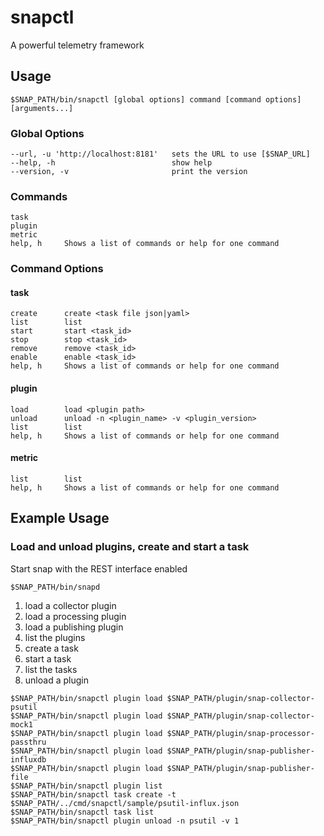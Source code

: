 <!--
http://www.apache.org/licenses/LICENSE-2.0.txt


Copyright 2015 Intel Corporation

Licensed under the Apache License, Version 2.0 (the "License");
you may not use this file except in compliance with the License.
You may obtain a copy of the License at

    http://www.apache.org/licenses/LICENSE-2.0

Unless required by applicable law or agreed to in writing, software
distributed under the License is distributed on an "AS IS" BASIS,
WITHOUT WARRANTIES OR CONDITIONS OF ANY KIND, either express or implied.
See the License for the specific language governing permissions and
limitations under the License.
-->

# snapctl
A powerful telemetry framework

## Usage
```
$SNAP_PATH/bin/snapctl [global options] command [command options] [arguments...]
```
### Global Options
```
--url, -u 'http://localhost:8181'	sets the URL to use [$SNAP_URL]
--help, -h							show help
--version, -v						print the version
```
### Commands
```
task
plugin
metric
help, h		Shows a list of commands or help for one command
```
### Command Options
#### task
```
create		create <task file json|yaml>
list		list
start		start <task_id>
stop		stop <task_id>
remove		remove <task_id>
enable		enable <task_id>
help, h		Shows a list of commands or help for one command
```
#### plugin
```
load		load <plugin path>
unload		unload -n <plugin_name> -v <plugin_version>
list		list
help, h		Shows a list of commands or help for one command
```
#### metric
```
list		list
help, h		Shows a list of commands or help for one command
```

Example Usage
-------------

### Load and unload plugins, create and start a task

Start snap with the REST interface enabled

```
$SNAP_PATH/bin/snapd
```

1. load a collector plugin
2. load a processing plugin
3. load a publishing plugin
4. list the plugins
4. create a task
5. start a task
6. list the tasks
7. unload a plugin

```
$SNAP_PATH/bin/snapctl plugin load $SNAP_PATH/plugin/snap-collector-psutil
$SNAP_PATH/bin/snapctl plugin load $SNAP_PATH/plugin/snap-collector-mock1
$SNAP_PATH/bin/snapctl plugin load $SNAP_PATH/plugin/snap-processor-passthru
$SNAP_PATH/bin/snapctl plugin load $SNAP_PATH/plugin/snap-publisher-influxdb
$SNAP_PATH/bin/snapctl plugin load $SNAP_PATH/plugin/snap-publisher-file
$SNAP_PATH/bin/snapctl plugin list
$SNAP_PATH/bin/snapctl task create -t $SNAP_PATH/../cmd/snapctl/sample/psutil-influx.json
$SNAP_PATH/bin/snapctl task list
$SNAP_PATH/bin/snapctl plugin unload -n psutil -v 1
```
